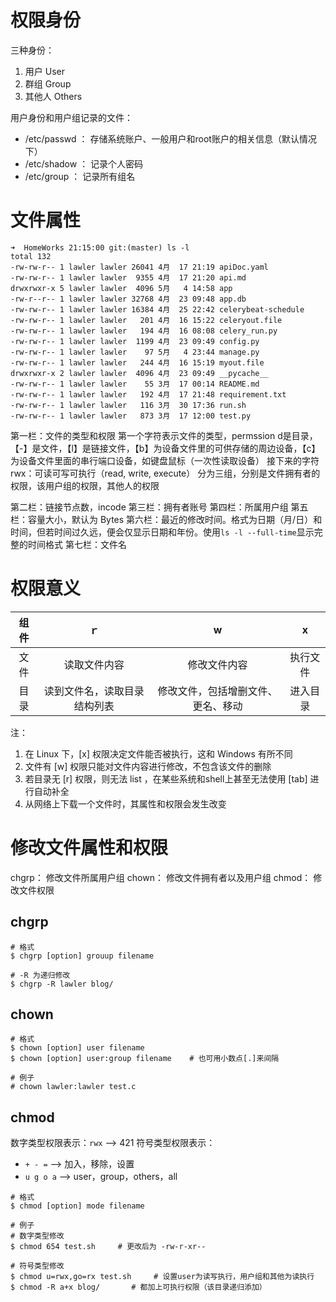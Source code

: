 # 权限身份
三种身份：
1. 用户 User
2. 群组 Group
3. 其他人 Others

用户身份和用户组记录的文件：

+ /etc/passwd ： 存储系统账户、一般用户和root账户的相关信息（默认情况下）
+ /etc/shadow ： 记录个人密码
+ /etc/group ： 记录所有组名

# 文件属性
```
➜  HomeWorks 21:15:00 git:(master) ls -l
total 132
-rw-rw-r-- 1 lawler lawler 26041 4月  17 21:19 apiDoc.yaml
-rw-rw-r-- 1 lawler lawler  9355 4月  17 21:20 api.md
drwxrwxr-x 5 lawler lawler  4096 5月   4 14:58 app
-rw-r--r-- 1 lawler lawler 32768 4月  23 09:48 app.db
-rw-rw-r-- 1 lawler lawler 16384 4月  25 22:42 celerybeat-schedule
-rw-rw-r-- 1 lawler lawler   201 4月  16 15:22 celeryout.file
-rw-rw-r-- 1 lawler lawler   194 4月  16 08:08 celery_run.py
-rw-rw-r-- 1 lawler lawler  1199 4月  23 09:49 config.py
-rw-rw-r-- 1 lawler lawler    97 5月   4 23:44 manage.py
-rw-rw-r-- 1 lawler lawler   244 4月  16 15:19 myout.file
drwxrwxr-x 2 lawler lawler  4096 4月  23 09:49 __pycache__
-rw-rw-r-- 1 lawler lawler    55 3月  17 00:14 README.md
-rw-rw-r-- 1 lawler lawler   192 4月  17 21:48 requirement.txt
-rw-rw-r-- 1 lawler lawler   116 3月  30 17:36 run.sh
-rw-rw-r-- 1 lawler lawler   873 3月  17 12:00 test.py
```
第一栏：文件的类型和权限
第一个字符表示文件的类型，permssion
d是目录，【-】是文件，【l】是链接文件，【b】为设备文件里的可供存储的周边设备，【c】为设备文件里面的串行端口设备，如键盘鼠标（一次性读取设备）
接下来的字符
rwx：可读可写可执行（read, write, execute）
分为三组，分别是文件拥有者的权限，该用户组的权限，其他人的权限

第二栏：链接节点数，incode
第三栏：拥有者账号
第四栏：所属用户组
第五栏：容量大小，默认为 Bytes
第六栏：最近的修改时间。格式为日期（月/日）和时间，但若时间过久远，便会仅显示日期和年份。使用`ls -l --full-time`显示完整的时间格式
第七栏：文件名

# 权限意义
| 组件 | ｒ | w | x |
| :---: | :---: | :---: | :---: |
| 文件 | 读取文件内容 | 修改文件内容 | 执行文件 |
| 目录 | 读到文件名，读取目录结构列表 | 修改文件，包括增删文件、更名、移动 | 进入目录 |
注：
1. 在 Linux 下，[x] 权限决定文件能否被执行，这和 Windows 有所不同
2. 文件有 [w] 权限只能对文件内容进行修改，不包含该文件的删除
3. 若目录无 [r] 权限，则无法 list ，在某些系统和shell上甚至无法使用 [tab] 进行自动补全
4. 从网络上下载一个文件时，其属性和权限会发生改变

# 修改文件属性和权限
chgrp： 修改文件所属用户组
chown： 修改文件拥有者以及用户组
chmod： 修改文件权限

## chgrp
```
# 格式
$ chgrp [option] grouup filename

# -R 为递归修改
$ chgrp -R lawler blog/
```
## chown
```
# 格式
$ chown [option] user filename
$ chown [option] user:group filename    # 也可用小数点[.]来间隔

# 例子
# chown lawler:lawler test.c
```
## chmod
数字类型权限表示：`rwx` --> 421
符号类型权限表示：

+ `+ - =` --> 加入，移除，设置
+ `u g o a` --> user，group，others，all

```
# 格式
$ chmod [option] mode filename

# 例子
# 数字类型修改
$ chmod 654 test.sh     # 更改后为 -rw-r-xr--

# 符号类型修改
$ chmod u=rwx,go=rx test.sh     # 设置user为读写执行，用户组和其他为读执行
$ chmod -R a+x blog/       # 都加上可执行权限（该目录递归添加）
```



